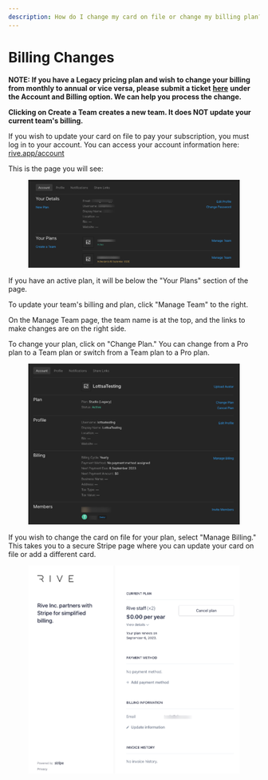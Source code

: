 ```yaml
---
description: How do I change my card on file or change my billing plan?
---
```


# Billing Changes

**NOTE: If you have a Legacy pricing plan and wish to change your billing from monthly to annual or vice versa, please submit a ticket** [**here**](https://rive.atlassian.net/servicedesk/customer/portals) **under the Account and Billing option. We can help you process the change.**&#x20;

**Clicking on Create a Team creates a new team. It does NOT update your current team's billing.**

If you wish to update your card on file to pay your subscription, you must log in to your account. You can access your account information here: [rive.app/account](https://rive.app/account/)

This is the page you will see:

<figure><img src="../../.gitbook/assets/Rive-Account (1) (1) (1).png" alt=""><figcaption></figcaption></figure>

If you have an active plan, it will be below the "Your Plans" section of the page.&#x20;

To update your team's billing and plan, click "Manage Team" to the right.&#x20;

On the Manage Team page, the team name is at the top, and the links to make changes are on the right side.&#x20;

To change your plan, click on "Change Plan." You can change from a Pro plan to a Team plan or switch from a Team plan to a Pro plan.

<figure><img src="../../.gitbook/assets/Rive-Manage-Team (1) (1).png" alt=""><figcaption></figcaption></figure>

If you wish to change the card on file for your plan, select "Manage Billing." This takes you to a secure Stripe page where you can update your card on file or add a different card.

<figure><img src="../../.gitbook/assets/Rive-Inc-Billing (1).png" alt=""><figcaption></figcaption></figure>
